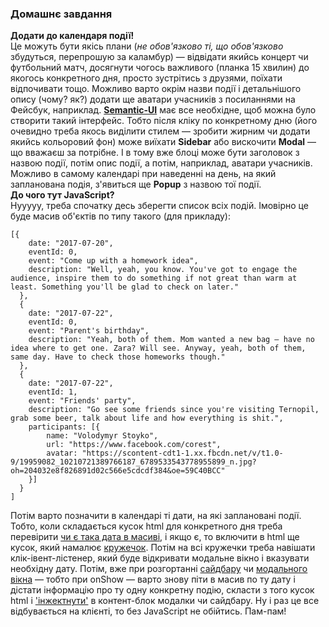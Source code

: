 ### Домашнє завдання

**Додати до календаря події!**  
Це можуть бути якісь плани (*не обов'язково ті, що обов'язково* збудуться, перепрошую за каламбур) — відвідати якийсь концерт чи футбольний матч, досягнути чогось важливого (планка 15 хвилин) до якогось конкретного дня, просто зустрітись з друзями, поїхати відпочивати тощо. Можливо варто окрім назви події і детальнішого опису (чому? як?) додати ще аватари учасників з посиланнями на Фейсбук, наприклад. [**Semantic-UI**](https://semantic-ui.com/) має все необхідне, щоб можна було створити такий інтерфейс. Тобто після кліку по конкретному дню (його очевидно треба якось виділити стилем — зробити жирним чи додати якийсь кольоровий фон) може виїхати **Sidebar** або вискочити **Modal** — що вважаєш за потрібне. І в тому вже блоці може бути заголовок з назвою події, потім опис події, а потім, наприклад, аватари учасників. Можливо в самому календарі при наведенні на день, на який запланована подія, з'явиться ще **Popup** з назвою тої події.  
**До чого тут JavaScript?**  
Нууууу, треба спочатку десь зберегти список всіх подій. Імовірно це буде масив об'єктів по типу такого (для прикладу):
```
[{
    date: "2017-07-20",
    eventId: 0,
    event: "Come up with a homework idea",
    description: "Well, yeah, you know. You've got to engage the audience, inspire them to do something if not great than warm at least. Something you'll be glad to check on later."
  },
  {
    date: "2017-07-22",
    eventId: 0,
    event: "Parent's birthday",
    description: "Yeah, both of them. Mom wanted a new bag — have no idea where to get one. Zara? Will see. Anyway, yeah, both of them, same day. Have to check those homeworks though."
  },
  {
    date: "2017-07-22",
    eventId: 1,
    event: "Friends' party",
    description: "Go see some friends since you're visiting Ternopil, grab some beer, talk about life and how everything is shit.",
    participants: [{
        name: "Volodymyr Stoyko",
        url: "https://www.facebook.com/corest",
        avatar: "https://scontent-cdt1-1.xx.fbcdn.net/v/t1.0-9/19959082_10210721389766187_6789533543778955899_n.jpg?oh=204032e8f826891d02c566e5cdcdf384&oe=59C40BCC"
    }]
  }
]
```
Потім варто позначити в календарі ті дати, на які заплановані події. Тобто, коли складається кусок html для конкретного дня треба перевірити [чи є така дата в масиві](https://developer.mozilla.org/en/docs/Web/JavaScript/Reference/Global_Objects/Array/find), і якщо є, то включити в html ще кусок, який намалює [кружечок](https://semantic-ui.com/elements/label.html#circular). Потім на всі кружечки треба навішати клік-івент-лістенер, який буде відкривати модальне вікно і вказувати необхідну дату. Потім, вже при розгортанні [сайдбару](https://semantic-ui.com/modules/sidebar.html) чи [модального вікна](https://semantic-ui.com/modules/modal.html) — тобто при onShow — варто знову піти в масив по ту дату і дістати інформацію про ту одну конкретну подію, скласти з того кусок html і ['інжектнути'](http://api.jquery.com/html/) в контент-блок модалки чи сайдбару. Ну і раз це все відбувається на клієнті, то без JavaScript не обійтись. Пам-пам!